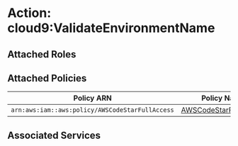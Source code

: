 # Action: cloud9:ValidateEnvironmentName

## Attached Roles

## Attached Policies

| Policy ARN | Policy Name |
|------------|-------------|
| `arn:aws:iam::aws:policy/AWSCodeStarFullAccess` | [AWSCodeStarFullAccess](../policies.md#awscodestarfullaccess) |

## Associated Services

